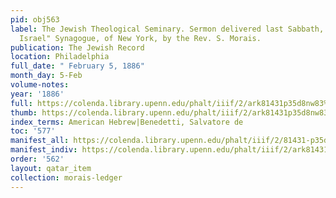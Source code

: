 ```yaml
---
pid: obj563
label: The Jewish Theological Seminary. Sermon delivered last Sabbath, in the "Shearith
  Israel" Synagogue, of New York, by the Rev. S. Morais.
publication: The Jewish Record
location: Philadelphia
full_date: " February 5, 1886"
month_day: 5-Feb
volume-notes:
year: '1886'
full: https://colenda.library.upenn.edu/phalt/iiif/2/ark81431p35d8nw83%2FSHA256E-s7475342--d0f118277b2f4323ea7957a8166745e3f6644e45580a4fbfae5c9aa02f4b1527.jpeg/full/3500,/0/default.jpg
thumb: https://colenda.library.upenn.edu/phalt/iiif/2/ark81431p35d8nw83%2FSHA256E-s7475342--d0f118277b2f4323ea7957a8166745e3f6644e45580a4fbfae5c9aa02f4b1527.jpeg/full/!200,200/0/default.jpg
index_terms: American Hebrew|Benedetti, Salvatore de
toc: '577'
manifest_all: https://colenda.library.upenn.edu/phalt/iiif/2/81431-p35d8nw83/manifest
manifest_indiv: https://colenda.library.upenn.edu/phalt/iiif/2/ark81431p35d8nw83%2FSHA256E-s7475342--d0f118277b2f4323ea7957a8166745e3f6644e45580a4fbfae5c9aa02f4b1527.jpeg
order: '562'
layout: qatar_item
collection: morais-ledger
---
```

